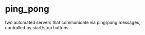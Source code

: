 # ping_pong
two automated servers that communicate via ping/pong messages, controlled by start/stop buttons
